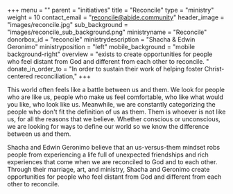 +++
menu = ""
parent = "initiatives"
title = "Reconcile"
type = "ministry"
weight = 10
contact_email = "reconcile@abide.community"
header_image = "images/reconcile.jpg"
sub_background = "images/reconcile_sub_background.png"
ministryname = "Reconcile"
donorbox_id = "reconcile"
ministrydescription = "Shacha & Edwin Geronimo"
ministryposition = "left"
mobile_background = "mobile background-right"
overview = "exists to create opportunities for people who feel distant from God and different from each other to reconcile. "
donate_in_order_to = "In order to sustain their work of helping foster Christ-centered reconciliation,"
+++

This world often feels like a battle between us and them. We look for people who are like us, people who make us feel comfortable, who like what would you like, who look like us. Meanwhile, we are constantly categorizing the people who don't fit the definition of us as them. Them is whoever is not like us, for all the reasons that we believe. Whether conscious or unconscious, we are looking for ways to define our world so we know the difference between us and them.

Shacha and Edwin Geronimo believe that an us-versus-them mindset robs people from experiencing a life full of unexpected friendships and rich experiences that come when we are reconciled to God and to each other. Through their marriage, art, and ministry, Shacha and Geronimo create opportunities  for people who feel distant from God and different from each other to reconcile.